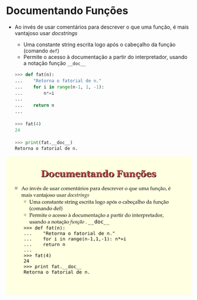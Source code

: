 # Documentando Funções

- Ao invés de usar comentários para descrever o que uma função, é mais vantajoso usar *docstrings*

   - Uma constante string escrita logo após o cabeçalho da função (comando `def`)
   - Permite o acesso à documentação a partir do interpretador, usando a notação função `__doc__`

  ```python
  >>> def fat(n):
  ...    "Retorna o fatorial de n."
  ...    for i in range(n-1, 1, -1):
  ...        n*=i
  ...
  ...    return n
  ...

  >>> fat(4)
  24
  
  >>> print(fat.__doc__)
  Retorna o fatorial de n.
  ```

![Slide 17](images/page-17.png)

